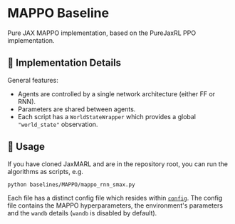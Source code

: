 # MAPPO Baseline

Pure JAX MAPPO implementation, based on the PureJaxRL PPO implementation.

## 🔎 Implementation Details
General features:
* Agents are controlled by a single network architecture (either FF or RNN).
* Parameters are shared between agents.
* Each script has a `WorldStateWrapper` which provides a global `"world_state"` observation.

## 🚀 Usage

If you have cloned JaxMARL and are in the repository root, you can run the algorithms as scripts, e.g.
```
python baselines/MAPPO/mappo_rnn_smax.py
```
Each file has a distinct config file which resides within [`config`](https://github.com/FLAIROx/JaxMARL/tree/main/baselines/MAPPO/config).
The config file contains the MAPPO hyperparameters, the environment's parameters and the `wandb` details (`wandb` is disabled by default).
